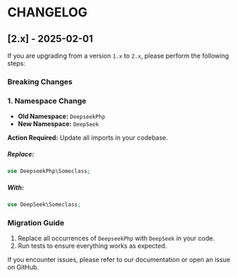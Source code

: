 # CHANGELOG

## [2.x] - 2025-02-01

If you are upgrading from a version `1.x` to `2.x`, please perform the following steps:

### Breaking Changes

### 1. Namespace Change
- **Old Namespace:** `DeepseekPhp`
- **New Namespace:** `DeepSeek`

**Action Required:**
Update all imports in your codebase.

##### Replace:
```php
use DeepseekPhp\Someclass;
```

##### With:
```php
use DeepSeek\Someclass;
```

### Migration Guide
1. Replace all occurrences of `DeepseekPhp` with `DeepSeek` in your code.
3. Run tests to ensure everything works as expected.

If you encounter issues, please refer to our documentation or open an issue on GitHub.

